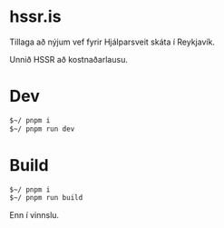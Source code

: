 # hssr.is

Tillaga að nýjum vef fyrir Hjálparsveit skáta í Reykjavík.

Unnið HSSR að kostnaðarlausu.

# Dev

```sh
$~/ pnpm i
$~/ pnpm run dev
```

# Build

```sh
$~/ pnpm i
$~/ pnpm run build
```

Enn í vinnslu.
